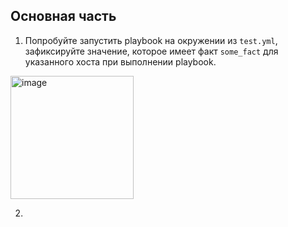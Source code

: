 ## Основная часть

1. Попробуйте запустить playbook на окружении из `test.yml`, зафиксируйте значение, которое имеет факт `some_fact` для указанного хоста при выполнении playbook.
<img width="197" alt="image" src="https://github.com/nehardcore/ansible/assets/97674120/c654364a-e302-45df-aea8-06d30f57219a">
  
2. 
